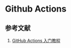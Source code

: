 # Github Actions

## 参考文献

1. [GitHub Actions 入门教程](http://www.ruanyifeng.com/blog/2019/09/getting-started-with-github-actions.html)